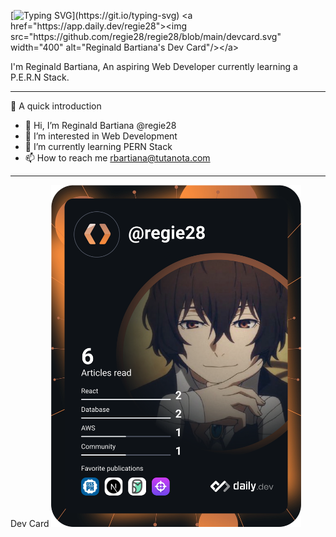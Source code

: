 [![Typing SVG](https://readme-typing-svg.demolab.com/?lines=Hi+There+,+How+are+you?)](https://git.io/typing-svg)
<a href="https://app.daily.dev/regie28"><img src="https://github.com/regie28/regie28/blob/main/devcard.svg" width="400" alt="Reginald Bartiana's Dev Card"/></a>

I'm Reginald Bartiana, An aspiring Web Developer currently learning a P.E.R.N Stack.

________________________________________________________________________________________________________________________
👋 A quick introduction

* 👋 Hi, I’m Reginald Bartiana @regie28
* 👀 I’m interested in Web Development
* 🌱 I’m currently learning PERN Stack
* 📫 How to reach me rbartiana@tutanota.com

_________________________________________________________________________________________________________________________
Dev Card
<a href="https://app.daily.dev/regie28"><img src="https://github.com/regie28/regie28/blob/main/devcard.svg" width="400" alt="Reginald Bartiana's Dev Card"/></a>
